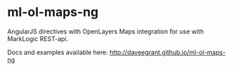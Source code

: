 # ml-ol-maps-ng
AngularJS directives with OpenLayers Maps integration for use with MarkLogic REST-api.

Docs and examples available here: http://daveegrant.github.io/ml-ol-maps-ng
